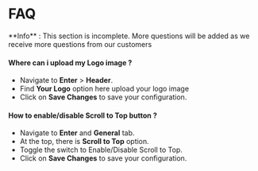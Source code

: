 # FAQ

<div class="alert alert-info">**Info** : This section is incomplete. More questions will be added as we receive more questions from our customers</div>

#### Where can i upload my Logo image ?

* Navigate to **Enter** > **Header**.
* Find **Your Logo** option here upload your logo image
* Click on **Save Changes** to save your configuration.

#### How to enable/disable Scroll to Top button ?

* Navigate to **Enter** and **General** tab.
* At the top, there is **Scroll to Top** option.
* Toggle the switch to Enable/Disable Scroll to Top.
* Click on **Save Changes** to save your configuration.
